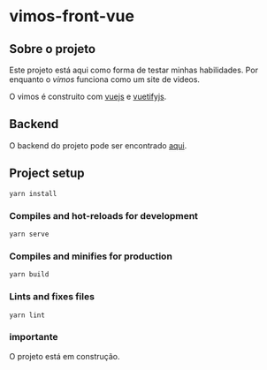 # vimos-front-vue

## Sobre o projeto

Este projeto está aqui como forma de testar minhas habilidades. Por enquanto o _vimos_ funciona como um site de videos.

O vimos é construito com [vuejs](https://vuejs.org/) e [vuetifyjs](https://vuetifyjs.com).

## Backend

O backend do projeto pode ser encontrado [aqui](https://github.com/ItaloAbreu/vimos-backend).

## Project setup

```
yarn install
```

### Compiles and hot-reloads for development

```
yarn serve
```

### Compiles and minifies for production

```
yarn build
```

### Lints and fixes files

```
yarn lint
```

### importante

O projeto está em construção.
